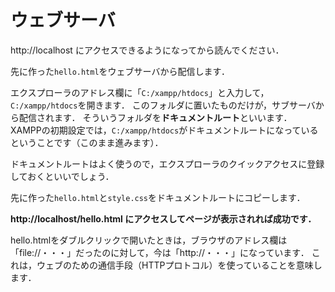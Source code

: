 # ウェブサーバ

http://localhost にアクセスできるようになってから読んでください．

先に作った`hello.html`をウェブサーバから配信します．

エクスプローラのアドレス欄に「`C:/xampp/htdocs`」と入力して，`C:/xampp/htdocs`を開きます．
このフォルダに置いたものだけが，サブサーバから配信されます．
そういうフォルダを**ドキュメントルート**といいます．
XAMPPの初期設定では，`C:/xampp/htdocs`がドキュメントルートになっているということです（このまま進みます）．

ドキュメントルートはよく使うので，エクスプローラのクイックアクセスに登録しておくといいでしょう．

先に作った`hello.html`と`style.css`をドキュメントルートにコピーします．

**http://localhost/hello.html にアクセスしてページが表示されれば成功です．**

hello.htmlをダブルクリックで開いたときは，ブラウザのアドレス欄は「file://・・・」だったのに対して，今は「http://・・・」になっています．
これは，ウェブのための通信手段（HTTPプロトコル）を使っていることを意味します．
